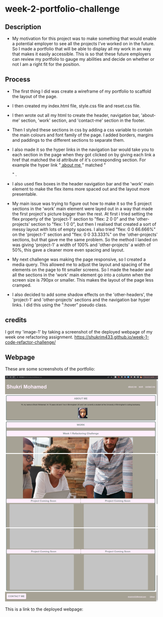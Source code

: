 # week-2-portfolio-challenge

## Description

- My motivation for this project was to make something that would enable a potential employer to see all the projects I've worked on in the future. So I made a portfolio that will be able to display all my work in an way that makes it easily accessible. This is so that these future employers can review my portfolio to gauge my abilities and decide on whether or not I am a right fit for the position.

## Process

- The first thing I did was create a wireframe of my portfolio to scaffold the layout of the page.

- I then created my index.html file, style.css file and reset.css file.

- I then wrote out all my html to create the header, navigation bar, 'about-me' section, 'work' section, and 'contact-me' section in the footer.

- Then I styled these sections in css by adding a css variable to contain the main colours and font family of the page. I added borders, margins and paddings to the different sections to separate them.

- I also made it so the hyper links in the navigation bar would take you to each section in the page when they got clicked on by giving each link a href that matched the id attribute of it's corresponding section. For example the hyper link "<a href = "#about-me"> about me </a>" matched "<section id="about-me">" .

- I also used flex boxes in the header navigation bar and the 'work' main element to make the flex items more spaced out and the layout more presentable.

- My main issue was trying to figure out how to make it so the 5 project sections in the 'work' main element were layed out in a way that made the first project's picture bigger than the rest. At first i tried setting the flex property of the 'project-1' section to "flex: 2 0 0" and the 'other-projects' section to "flex: 1 0 0", but then I realised that created a sort of messy layout with lots of empty spaces. I also tried "flex: 0 0 66.666%" on the 'project-1' section and "flex: 0 0 33.333%" on the 'other-projects' sections, but that gave me the same problem. So the method I landed on was giving 'project-1' a width of 100% and 'other-projects' a width of 50%, this gave a cleaner more even spacing and layout.

- My next challenge was making the page responsive, so I created a media query. This allowed me to adjust the layout and spacing of the elements on the page to fit smaller screens. So I made the header and all the sections in the 'work' main element go into a column when the screen size is 790px or smaller. This makes the layout of the page less cramped.

- I also decided to add some shadow effects on the 'other-headers', the 'project-1' and 'other-projects' sections and the navigation bar hyper links. I did this using the ":hover" pseudo class.

## credits
I got my 'image-1' by taking a screenshot of the deployed webpage of my week one refactoring assignment. https://shukrim433.github.io/week-1-code-refactor-challenge/

## Webpage

These are some screenshots of the portfolio:

![first screenshot of the portfolio](./Assets/images/webpage-1.png)
![second screenshot of the portfolio](./Assets/images/webpage-2.png)
![final screenshot of the portfolio](./Assets/images/webpage-3.png)

This is a link to the deployed webpage:
